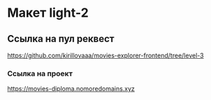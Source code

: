 # Макет light-2

## Ссылка на пул реквест

https://github.com/kirillovaaa/movies-explorer-frontend/tree/level-3

### Ссылка на проект

https://movies-diploma.nomoredomains.xyz
